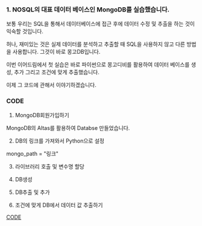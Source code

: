 
### 1. NOSQL의 대표 데이터 베이스인 MongoDB를 실습했습니다.

보통 우리는 SQL을 통해서 데이터베이스에 접근 후에 데이터 수정 및 추출을 하는 것이 익숙할 것입니다.

허나, 재미있는 것은 실제 데이터를 분석하고 추출할 때 SQL을 사용하지 않고 다른 방법을 사용합니다. 그것이 바로 몽고DB입니다.

이번 이어드림에서 첫 실습은 바로 파이썬으로 몽고디비를 활용하여 데이터 베이스를 생성, 추가 그리고 조건에 맞게 추출했습니다.

이제 그 코드에 관해서 이야기하겠습니다.


### CODE

1. MongoDB회원가입하기

MongoDB의 Altas를 활용하여 Databse 만들었습니다.

2. DB의 링크를 가져와서 Python으로 설정

mongo_path = "링크"

3. 라이브러리 호출 및 변수명 할당

4. DB생성

5. DB추출 및 추가

6. 조건에 맞게 DB에서 데이터 값 추출하기

[CODE](https://github.com/qsdcfd/Year-dream/tree/TIL/Example/MongoDB)
